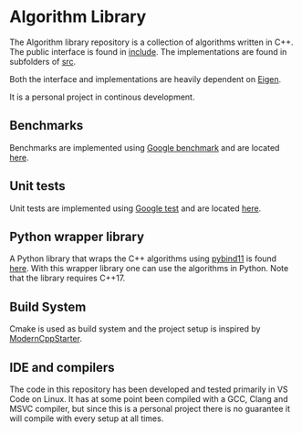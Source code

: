 # Algorithm Library
The Algorithm library repository is a collection of algorithms written in C++. The public interface is found in [include](/include/). The implementations are found in subfolders of [src](/src/).

Both the interface and implementations are heavily dependent on [Eigen](https://gitlab.com/libeigen/eigen/).

It is a personal project in continous development.

## Benchmarks
Benchmarks are implemented using [Google benchmark](https://github.com/google/benchmark) and are located [here](apps/benchmark).

## Unit tests
Unit tests are implemented using [Google test](https://github.com/google/googletest) and are located [here](apps/test).

## Python wrapper library
A Python library that wraps the C++ algorithms using [pybind11](https://github.com/pybind/pybind11) is found [here](libs/python_algorithm_library). With this wrapper library one can use the algorithms in Python. Note that the library requires C++17.

## Build System
Cmake is used as build system and the project setup is inspired by [ModernCppStarter](https://github.com/TheLartians/ModernCppStarter).

## IDE and compilers
The code in this repository has been developed and tested primarily in VS Code on Linux. It has at some point been compiled with a GCC, Clang and MSVC compiler, but since this is a personal project there is no guarantee it will compile with every setup at all times.


